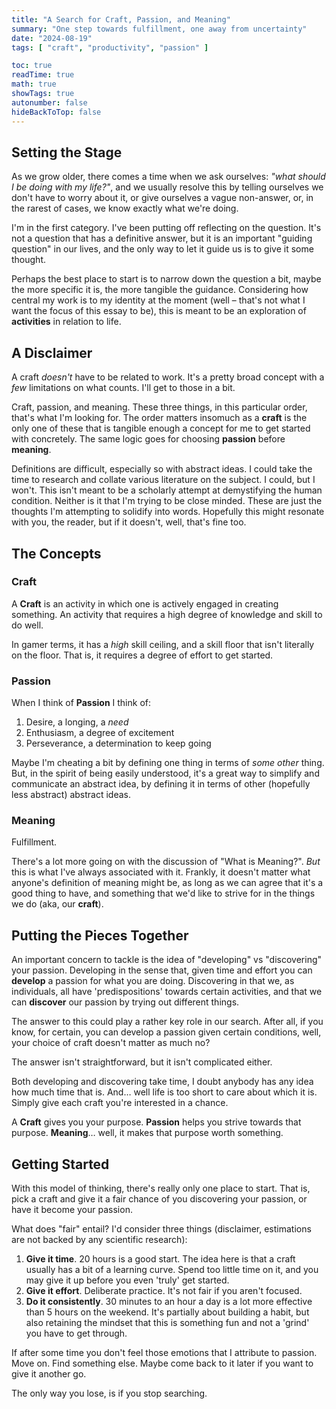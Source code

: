 ```yaml
---
title: "A Search for Craft, Passion, and Meaning"
summary: "One step towards fulfillment, one away from uncertainty"
date: "2024-08-19"
tags: [ "craft", "productivity", "passion" ]

toc: true
readTime: true
math: true
showTags: true
autonumber: false
hideBackToTop: false
---
```


## Setting the Stage

As we grow older, there comes a time when we ask ourselves: *"what should I be doing with my life?"*, and we usually
resolve this by telling ourselves we don't have to worry about it, or give ourselves a vague non-answer, or, in the
rarest of cases, we know exactly what we're doing.

I'm in the first category. I've been putting off reflecting on the question. It's not a question that has a definitive
answer, but it is an important "guiding question" in our lives, and the only way to let it guide us is to give it some
thought.

Perhaps the best place to start is to narrow down the question a bit, maybe the more specific it is, the more tangible
the guidance. Considering how central my work is to my identity at the moment (well – that's not what I want the focus
of this essay to be), this is meant to be an exploration of **activities** in relation to life.

## A Disclaimer

A craft *doesn't* have to be related to work. It's a pretty broad concept with a *few* limitations on what counts. I'll
get to those in a bit.

Craft, passion, and meaning. These three things, in this particular order, that's what I'm looking for. The order
matters insomuch as a **craft** is the only one of these that is tangible enough a concept for me to get started with
concretely. The same logic goes for choosing **passion** before **meaning**.

Definitions are difficult, especially so with abstract ideas. I could take the time to research and collate various
literature on the subject. I could, but I won't. This isn't meant to be a scholarly attempt at demystifying the human
condition. Neither is it that I'm trying to be close minded. These are just the thoughts I'm attempting to solidify into
words. Hopefully this might resonate with you, the reader, but if it doesn't, well, that's fine too.

## The Concepts

### Craft

A **Craft** is an activity in which one is actively engaged in creating something. An activity that requires a high
degree of knowledge and skill to do well.

In gamer terms, it has a *high* skill ceiling, and a skill floor that isn't literally on the floor. That is, it requires
a degree of effort to get started.

### Passion

When I think of **Passion** I think of:

1. Desire, a longing, a *need*
2. Enthusiasm, a degree of excitement
3. Perseverance, a determination to keep going

Maybe I'm cheating a bit by defining one thing in terms of *some other* thing. But, in the spirit of being easily
understood, it's a great way to simplify and communicate an abstract idea, by defining it in terms of other (hopefully
less abstract) abstract ideas.

### Meaning

Fulfillment.

There's a lot more going on with the discussion of "What is Meaning?". *But* this is what I've always associated with
it. Frankly, it doesn't matter what anyone's definition of meaning might be, as long as we can agree that it's a good
thing to have, and something that we'd like to strive for in the things we do (aka, our **craft**).

## Putting the Pieces Together

An important concern to tackle is the idea of "developing" vs "discovering" your passion. Developing in the sense that,
given time and effort you can **develop** a passion for what you are doing. Discovering in that we, as individuals, all
have 'predispositions' towards certain activities, and that we can **discover** our passion by trying out different
things.

The answer to this could play a rather key role in our search. After all, if you know, for certain, you can develop a
passion given certain conditions, well, your choice of craft doesn't matter as much no?

The answer isn't straightforward, but it isn't complicated either.

Both developing and discovering take time, I doubt anybody has any idea how much time that is. And… well life is too
short to care about which it is. Simply give each craft you're interested in a chance.

A **Craft** gives you your purpose. **Passion** helps you strive towards that purpose. **Meaning**… well, it makes that
purpose worth something.

## Getting Started

With this model of thinking, there's really only one place to start. That is, pick a craft and give it a fair chance of
you discovering your passion, or have it become your passion.

What does "fair" entail? I'd consider three things (disclaimer, estimations are not backed by any scientific research):

1. **Give it time**. 20 hours is a good start. The idea here is that a craft usually has a bit of a learning curve.
   Spend too little time on it, and you may give it up before you even 'truly' get started.
2. **Give it effort**. Deliberate practice. It's not fair if you aren't focused.
3. **Do it consistently**. 30 minutes to an hour a day is a lot more effective than 5 hours on the weekend. It's
   partially about building a habit, but also retaining the mindset that this is something fun and not a 'grind' you
   have to get through.

If after some time you don't feel those emotions that I attribute to passion. Move on. Find something else. Maybe
come back to it later if you want to give it another go.

The only way you lose, is if you stop searching.
